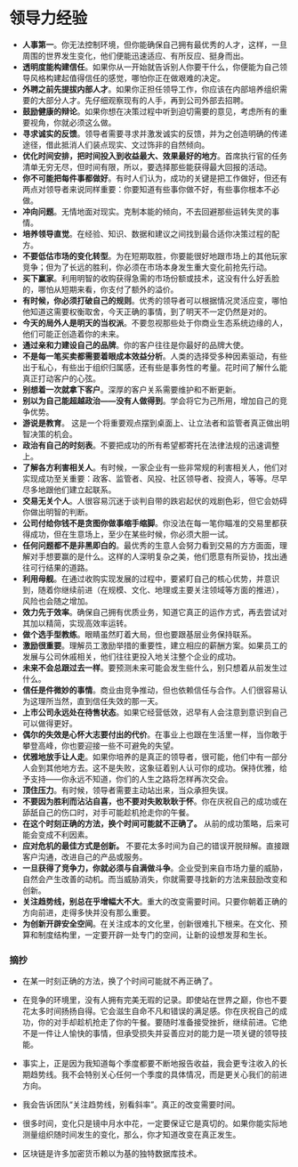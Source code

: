 # 领导力经验

- **人事第一**。你无法控制环境，但你能确保自己拥有最优秀的人才，这样，一旦周围的世界发生变化，他们便能迅速适应、有所反应、挺身而出。
- **透明度能构建信任**。如果你从一开始就告诉别人你要干什么，你便能为自己领导风格构建起值得信任的感觉，哪怕你正在做艰难的决定。
- **外聘之前先提拔内部人才**。如果你正担任领导工作，你应该在内部培养组织需要的大部分人才。先仔细观察现有的人手，再到公司外部去招聘。
- **鼓励健康的辩论**。如果你想在决策过程中听到迫切需要的意见，考虑所有的重要视角，你就必须这么做。
- **寻求诚实的反馈**。领导者需要寻求并激发诚实的反馈，并为之创造明确的传递途径，借此抵消人们装点现实、文过饰非的自然倾向。
- **优化时间安排，把时间投入到收益最大、效果最好的地方**。首席执行官的任务清单无穷无尽，但时间有限，所以，要选择那些能获得最大回报的活动。
- **你不可能把每件事都做好**。有时人们认为，成功的关键是把工作做好，但还有两点对领导者来说同样重要：你要知道有些事你做不好，有些事你根本不必做。
- **冲向问题**。无情地面对现实。克制本能的倾向，不去回避那些运转失灵的事情。
- **培养领导直觉**。在经验、知识、数据和建议之间找到最合适你决策过程的配方。
- **不要低估市场的变化转型**。为在短期取胜，你要能很好地跟市场上的其他玩家竞争；但为了长远的胜利，你必须在市场本身发生重大变化前抢先行动。
- **买下赢家**。利用明智的收购获得急需的市场份额或技术，这没有什么好丢脸的，哪怕从短期来看，你支付了额外的溢价。
- **有时候，你必须打破自己的规则**。优秀的领导者可以根据情况灵活应变，哪怕他知道这需要权衡取舍，今天正确的事情，到了明天不一定仍然是对的。
- **今天的局外人是明天的当权派**。不要忽视那些处于你商业生态系统边缘的人，他们可能正创造着你的未来。
- **通过亲和力建设自己的品牌**。你的客户往往是你最好的品牌大使。
- **不是每一笔买卖都需要着眼成本效益分析**。人类的选择受多种因素驱动，有些出于私心，有些出于组织归属感，还有些是事务性的考量。花时间了解什么能真正打动客户的心弦。
- **别想着一次就拿下客户**。深厚的客户关系需要维护和不断更新。
- **别以为自己能超越政治——没有人做得到**。学会将它为己所用，增加自己的竞争优势。
- **游说是教育**。 这是一个将重要观点摆到桌面上、让立法者和监管者真正做出明智决策的机会。
- **政治有自己的时刻表**。不要把成功的所有希望都寄托在法律法规的迅速调整上。
- **了解各方利害相关人**。有时候，一家企业有一些非常规的利害相关人，他们对实现成功至关重要：政客、监管者、风投、社区领导者、投资人，等等。尽早尽多地跟他们建立起联系。
- **交易无关个人**。人很容易沉迷于谈判自带的跌宕起伏的戏剧色彩，但它会妨碍你做出明智的判断。
- **公司付给你钱不是贪图你做事缩手缩脚**。你没法在每一笔你瞄准的交易里都获得成功，但在生意场上，至少在某些时候，你必须大胆一试。
- **任何问题都不是非黑即白的**。最优秀的生意人会努力看到交易的方方面面，理解对手想要赢的是什么。这样的人深明复杂之美，他们愿意有所妥协，找出通往可行结果的道路。
- **利用母舰**。在通过收购实现发展的过程中，要紧盯自己的核心优势，并意识到，随着你继续前进（在规模、文化、地理或主要关注领域等方面的推进），风险也会随之增加。
- **效力先于效率**。确保自己拥有优质业务，知道它真正的运作方式，再去尝试对其加以精简，实现高效率运转。
- **做个选手型教练**。眼睛虽然盯着大局，但也要跟基层业务保持联系。
- **激励很重要**。理解员工激励举措的重要性，建立相应的薪酬方案。如果员工的发展与公司休戚相关，他们往往更投入地关注整个企业的成功。
- **未来不会总跟过去一样**。要预测未来可能会发生些什么，别只想着从前发生过什么。
- **信任是件微妙的事情**。商业由竞争推动，但也依赖信任与合作。人们很容易认为这理所当然，直到信任失效的那一天。
- **上市公司永远处在待售状态**。如果它经营低效，迟早有人会注意到意识到自己可以做得更好。
- **偶尔的失效是心怀大志要付出的代价**。在事业上也跟在生活里一样，当你敢于攀登高峰，你也要迎接一些不可避免的失望。
- **优雅地放手让人走**。如果你培养的是真正的领导者，很可能，他们中有一部分人会到其他地方去。这不是失败，这象征着别人认可你的成功。保持优雅，给予支持——你永远不知道，你们的人生之路将怎样再次交会。
- **顶住压力**。有时候，领导者需要主动站出来，当众承担失误。
- **不要因为胜利而沾沾自喜，也不要对失败耿耿于怀**。你在庆祝自己的成功或在舔舐自己的伤口时，对手可能趁机抢走你的午餐。
- **在这个时刻正确的方法，换个时间可能就不正确了。** 从前的成功策略，后来可能会变成不利因素。
- **应对危机的最佳方式是创新。** 不要花太多时间为自己的错误开脱辩解。直接跟客户沟通，改进自己的产品或服务。
- **一旦获得了竞争力，你就必须与自满做斗争**。企业受到来自市场力量的威胁，自然会产生改善的动机。而当威胁消失，你就需要寻找新的方法来鼓励改变和创新。
- **关注趋势线，别总在乎增幅大不大**。重大的改变需要时间。只要你朝着正确的方向前进，走得多快并没有那么重要。
- **为创新开辟安全空间**。在关注成本的文化里，创新很难扎下根来。在文化、预算和制度结构里，一定要开辟一处专门的空间，让新的设想发芽和生长。


### 摘抄

- 在某一时刻正确的方法，换了个时间可能就不再正确了。

- 在竞争的环境里，没有人拥有完美无瑕的记录。即使站在世界之巅，你也不要花太多时间扬扬自得。它会滋生自命不凡和错误的满足感。你在庆祝自己的成功，你的对手却趁机抢走了你的午餐。要随时准备接受挫折，继续前进。它绝不是一件让人愉快的事情，但承受损失并妥善应对的能力是一项关键的领导技能。

- 事实上，正是因为我知道每个季度都要不断地报告收益，我会更专注收入的长期趋势线。我不会特别关心任何一个季度的具体情况，而是更关心我们的前进方向。

- 我会告诉团队“关注趋势线，别看斜率”。真正的改变需要时间。

- 很多时间，变化只是镜中月水中花，一定要保证它是真切的。如果你能实际地测量组织随时间发生的变化，那么，你才知道改变在真正发生。

- 区块链是许多加密货币赖以为基的独特数据库技术。
